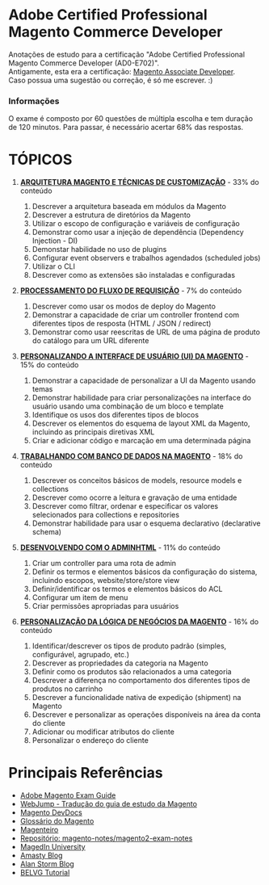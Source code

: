 # Adobe Certified Professional Magento Commerce Developer
Anotações de estudo para a certificação "Adobe Certified Professional Magento Commerce Developer (AD0-E702)".\
Antigamente, esta era a certificação: [Magento Associate Developer](https://spark.adobe.com/page/MRusIqkhBMG0d/).\
Caso possua uma sugestão ou correção, é só me escrever. :)

### Informações
O exame é composto por 60 questões de múltipla escolha e tem duração de 120 minutos.
Para passar, é necessário acertar 68% das respostas.

# TÓPICOS

1. [**ARQUITETURA MAGENTO E TÉCNICAS DE CUSTOMIZAÇÃO**](01-Arquitetura-e-Customizacao.md) - 33% do conteúdo
   1. Descrever a arquitetura baseada em módulos da Magento 
   2. Descrever a estrutura de diretórios da Magento 
   3. Utilizar o escopo de configuração e variáveis de configuração 
   4. Demonstrar como usar a injeção de dependência (Dependency Injection - DI) 
   5. Demonstar habilidade no uso de plugins
   6. Configurar event observers e trabalhos agendados (scheduled jobs)
   7. Utilizar o CLI 
   8. Descrever como as extensões são instaladas e configuradas 

2. [**PROCESSAMENTO DO FLUXO DE REQUISIÇÃO**](02-Fluxo-de-Requisicao.md) - 7% do conteúdo
    1. Descrever como usar os modos de deploy do Magento 
    2. Demonstrar a capacidade de criar um controller frontend com diferentes tipos de resposta (HTML / JSON / redirect) 
    3. Demonstrar como usar reescritas de URL de uma página de produto do catálogo para um URL diferente 

3. [**PERSONALIZANDO A INTERFACE DE USUÁRIO (UI) DA MAGENTO**](03-Personalizando-a-UI.md) - 15% do conteúdo
    1. Demonstrar a capacidade de personalizar a UI da Magento usando temas
    2. Demonstrar habilidade para criar personalizações na interface do usuário usando uma combinação de um bloco e template
    3. Identifique os usos dos diferentes tipos de blocos 
    4. Descrever os elementos do esquema de layout XML da Magento, incluindo as principais diretivas XML
    5. Criar e adicionar código e marcação em uma determinada página

4. [**TRABALHANDO COM BANCO DE DADOS NA MAGENTO**](04-Trabalhando-com-banco-de-dados.md) - 18% do conteúdo
    1. Descrever os conceitos básicos de models, resource models e collections 
    2. Descrever como ocorre a leitura e gravação de uma entidade
    3. Descrever como filtrar, ordenar e especificar os valores selecionados para collections e repositories
    4. Demonstrar habilidade para usar o esquema declarativo (declarative schema)

5. [**DESENVOLVENDO COM O ADMINHTML**](05-Desenvolvendo-com-o-Adminhtml.md) - 11% do conteúdo
    1. Criar um controller para uma rota de admin 
    2. Definir os termos e elementos básicos da configuração do sistema, incluindo escopos, website/store/store view
    3. Definir/identificar os termos e elementos básicos do ACL
    4. Configurar um item de menu
    5. Criar permissões apropriadas para usuários

6. [**PERSONALIZAÇÃO DA LÓGICA DE NEGÓCIOS DA MAGENTO**](06-Personalizacao-da-Logica-de-Negocios.md) - 16% do conteúdo
    1. Identificar/descrever os tipos de produto padrão (simples, configurável, agrupado, etc.)
    2. Descrever as propriedades da categoria na Magento
    3. Definir como os produtos são relacionados a uma categoria
    4. Descrever a diferença no comportamento dos diferentes tipos de produtos no carrinho 
    5. Descrever a funcionalidade nativa de expedição (shipment) na Magento 
    6. Descrever e personalizar as operações disponíveis na área da conta do cliente 
    7. Adicionar ou modificar atributos do cliente
    8. Personalizar o endereço do cliente


# Principais Referências
- [Adobe Magento Exam Guide](https://spark.adobe.com/page/ClHLYMaUjTUfa/)
- [WebJump - Tradução do guia de estudo da Magento](https://webjump.com.br/treinamento-oficial-magento/guias-de-estudo/)
- [Magento DevDocs](https://devdocs.magento.com/)
- [Glossário do Magento](https://glossary.magento.com/)
- [Magenteiro](https://www.magenteiro.com/)
- [Repositório: magento-notes/magento2-exam-notes](https://github.com/magento-notes/magento2-exam-notes)
- [MagedIn University](https://university.magedin.com/curso/iniciando-o-desenvolvimento-em-magento-2)
- [Amasty Blog](https://amasty.com/blog/magento-2-certification-dependency-injection-approach-and-architecture/)
- [Alan Storm Blog](https://alanstorm.com/magento_2_object_manager_instance_objects/)
- [BELVG Tutorial](https://belvg.com/tutorial/magento-2-certified-professional-developer-guide)
